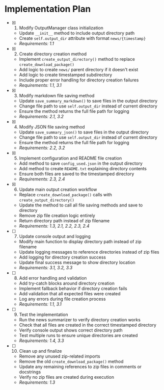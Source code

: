 # Implementation Plan

- [x] 1. Modify OutputManager class initialization
  - Update `__init__` method to include output directory path
  - Create `self.output_dir` attribute with format `news/{timestamp}`
  - _Requirements: 1.1_

- [x] 2. Create directory creation method
  - Implement `create_output_directory()` method to replace `create_download_package()`
  - Add logic to create `news/` parent directory if it doesn't exist
  - Add logic to create timestamped subdirectory
  - Include proper error handling for directory creation failures
  - _Requirements: 1.1, 3.1_

- [x] 3. Modify markdown file saving method
  - Update `save_summary_markdown()` to save files in the output directory
  - Change file path to use `self.output_dir` instead of current directory
  - Ensure the method returns the full file path for logging
  - _Requirements: 2.1, 3.2_

- [x] 4. Modify JSON file saving method
  - Update `save_summary_json()` to save files in the output directory
  - Change file path to use `self.output_dir` instead of current directory
  - Ensure the method returns the full file path for logging
  - _Requirements: 2.2, 3.2_

- [x] 5. Implement configuration and README file creation
  - Add method to save `config_used.json` in the output directory
  - Add method to create `README.txt` explaining directory contents
  - Ensure both files are saved to the timestamped directory
  - _Requirements: 2.3, 2.4_

- [x] 6. Update main output creation workflow
  - Replace `create_download_package()` calls with `create_output_directory()`
  - Update the method to call all file saving methods and save to directory
  - Remove zip file creation logic entirely
  - Return directory path instead of zip filename
  - _Requirements: 1.3, 2.1, 2.2, 2.3, 2.4_

- [ ] 7. Update console output and logging
  - Modify main function to display directory path instead of zip filename
  - Update logging messages to reference directories instead of zip files
  - Add logging for directory creation success
  - Update final success message to show directory location
  - _Requirements: 3.1, 3.2, 3.3_

- [ ] 8. Add error handling and validation
  - Add try-catch blocks around directory creation
  - Implement fallback behavior if directory creation fails
  - Add validation that all expected files were created
  - Log any errors during file creation process
  - _Requirements: 1.1, 3.1_

- [ ] 9. Test the implementation
  - Run the news summarizer to verify directory creation works
  - Check that all files are created in the correct timestamped directory
  - Verify console output shows correct directory path
  - Test multiple runs to ensure unique directories are created
  - _Requirements: 1.4, 3.3_

- [ ] 10. Clean up and finalize
  - Remove any unused zip-related imports
  - Remove the old `create_download_package()` method
  - Update any remaining references to zip files in comments or docstrings
  - Verify no zip files are created during execution
  - _Requirements: 1.3_